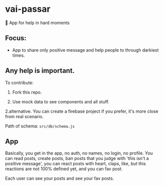 # vai-passar
:love_letter: App for help in hard moments

## Focus:
 * App to share only positive message and help people to through darkiest times.

## Any help is important.

To contribute: 
1. Fork this repo.

2. Use mock data to see components and all stuff. 

2.alternative. You can create a firebase project if you prefer, it's more close from real scenario.

Path of schema: `src/db/schema.js`

## App
Basically, you get in the app, no auth, no names, no login, no profile. You can read posts, create posts, 
ban posts that you judge with 'this isn't a positive message', you can react posts with heart, claps, like, but this reactions
are not 100% defined yet, and you can fav post.

Each user can see your posts and see your fav posts.

